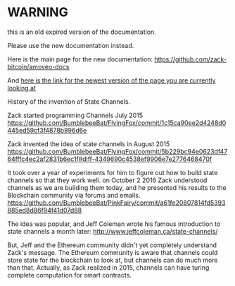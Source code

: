 WARNING
========

this is an old expired version of the documentation.

Please use the new documentation instead. 

Here is the main page for the new documentation: https://github.com/zack-bitcoin/amoveo-docs 

And [here is the link for the newest version of the page you are currently looking at](https://github.com/zack-bitcoin/amoveo-docs/blob/master//history_state_channels.md)

History of the invention of State Channels.

Zack started programming Channels July 2015 
https://github.com/BumblebeeBat/FlyingFox/commit/1c15ca90ee2d4248d0445ed59cf3f4878b896d6e

Zack invented the idea of state channels in August 2015
https://github.com/BumblebeeBat/FlyingFox/commit/5b229bc94e0623df4764fffc4ec2af2831b6ec1f#diff-4349690c4538ef9906e7e2776468470f

It took over a year of experiments for him to figure out how to build state channels so that they work well.
on October 2 2016 Zack understood channels as we are building them today, and he presented his results to the Blockchain community via forums and emails.
https://github.com/BumblebeeBat/PinkFairy/commit/a61fe20807814fd5393885ed8d86f94f41d07d88

The idea was popular, and Jeff Coleman wrote his famous introduction to state channels a month later: http://www.jeffcoleman.ca/state-channels/

But, Jeff and the Ethereum community didn't yet completely understand Zack's message. The Ethereum community is aware that channels could store state for the blockchain to look at, but channels can do much more than that. Actually, as Zack realized in 2015, channels can have turing complete computation for smart contracts.

